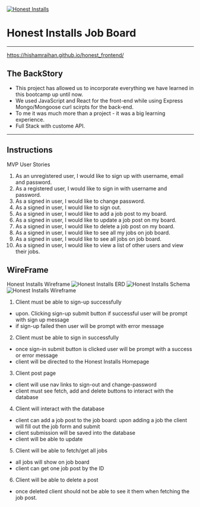 [![Honest Installs](public/readmephotos/wtc.png)](https://hishamraihan.github.io/honest_frontend/) 
# Honest Installs Job Board
---
https://hishamraihan.github.io/honest_frontend/
## The BackStory
- This project has allowed us to incorporate everything we have learned in this bootcamp up until now.
- We used JavaScript and React for the front-end while using Express Mongo/Mongoose  curl scirpts for the back-end.
- To me it was much more than a project - it was a big learning experience.
- Full Stack with custome API.
---
## Instructions
MVP User Stories
1. As an unregistered user, I would like to sign up with username, email and password.
2. As a registered user, I would like to sign in with username and password.
3. As a signed in user, I would like to change password.
4. As a signed in user, I would like to sign out.
5. As a signed in user, I would like to add a job post to my board.
6. As a signed in user, I would like to update a job post on my board.
7. As a signed in user, I would like to delete a job post on my board.
8. As a signed in user, I would like to see all my jobs on job board.
8. As a signed in user, I would like to see all jobs on job board.
9. As a signed in user, I would like to view a list of other users and view their jobs.


## WireFrame
Honest Installs Wireframe 
![**Honest Installs ERD**](./lib/public/readmephotos/ERD.png)
![**Honest Installs Schema**](./lib/public/readmephotos/schema.png)
![**Honest Installs Wireframe**](./lib/public/readmephotos/wireframe.png)


 1. Client must be able to sign-up successfully
 - upon. Clicking sign-up  submit button if successful user will be prompt with sign up message
 - if sign-up failed then user will be prompt with error message

 2. Client must be able to sign in successfully
 - once sign-in submit button is clicked user will be prompt with a success or error message
 - client will be directed to the Honest Installs Homepage

 3. Client post page
 - client will use nav links to sign-out and change-password
 - client must see fetch, add and delete buttons to interact with the database

4. Client will interact with the database
 - client can add a job post to the job board: upon adding a job the client will fill out the job form and submit
 - client submission will be saved into the database
- client will be able to update
 5. Client will be able to fetch/get all jobs
- all jobs will show on job board
- client can get one job post by the ID

 6. Client will be able to delete a post
 - once deleted client should not be able to see it them when fetching the job post.